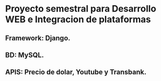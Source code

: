 # **Proyecto semestral para Desarrollo WEB e Integracion de plataformas**  

## Framework: Django.  
## BD: MySQL.  
## APIS: Precio de dolar, Youtube y Transbank.
